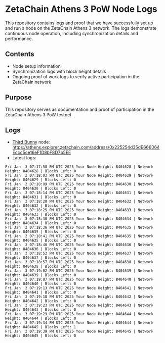 # ZetaChain Athens 3 PoW Node Logs
This repository contains logs and proof that we have successfully set up and run a node on the ZetaChain Athens 3 network. The logs demonstrate continuous node operation, including synchronization details and performance.

## Contents
- Node setup information
- Synchronization logs with block height details
- Ongoing proof of work logs to verify active participation in the ZetaChain network

## Purpose
This repository serves as documentation and proof of participation in the ZetaChain Athens 3 PoW testnet.

## Logs

- [Third Bunny](https://thirdbunny.xyz/) node: https://athens.explorer.zetachain.com/address/0x225254d35dE666064Eccc5ce16eF1D8bF8D7b5EE
- Latest logs:
```
Fri Jan  3 07:17:58 PM UTC 2025 Your Node Height: 8404628 | Network Height: 8404628 | Blocks Left: 0
Fri Jan  3 07:18:03 PM UTC 2025 Your Node Height: 8404629 | Network Height: 8404629 | Blocks Left: 0
Fri Jan  3 07:18:09 PM UTC 2025 Your Node Height: 8404630 | Network Height: 8404630 | Blocks Left: 0
Fri Jan  3 07:18:14 PM UTC 2025 Your Node Height: 8404631 | Network Height: 8404631 | Blocks Left: 0
Fri Jan  3 07:18:20 PM UTC 2025 Your Node Height: 8404632 | Network Height: 8404632 | Blocks Left: 0
Fri Jan  3 07:18:25 PM UTC 2025 Your Node Height: 8404633 | Network Height: 8404633 | Blocks Left: 0
Fri Jan  3 07:18:30 PM UTC 2025 Your Node Height: 8404634 | Network Height: 8404634 | Blocks Left: 0
Fri Jan  3 07:18:36 PM UTC 2025 Your Node Height: 8404635 | Network Height: 8404635 | Blocks Left: 0
Fri Jan  3 07:18:41 PM UTC 2025 Your Node Height: 8404635 | Network Height: 8404635 | Blocks Left: 0
Fri Jan  3 07:18:46 PM UTC 2025 Your Node Height: 8404636 | Network Height: 8404636 | Blocks Left: 0
Fri Jan  3 07:18:52 PM UTC 2025 Your Node Height: 8404637 | Network Height: 8404637 | Blocks Left: 0
Fri Jan  3 07:18:57 PM UTC 2025 Your Node Height: 8404638 | Network Height: 8404638 | Blocks Left: 0
Fri Jan  3 07:19:02 PM UTC 2025 Your Node Height: 8404639 | Network Height: 8404639 | Blocks Left: 0
Fri Jan  3 07:19:07 PM UTC 2025 Your Node Height: 8404640 | Network Height: 8404640 | Blocks Left: 0
Fri Jan  3 07:19:13 PM UTC 2025 Your Node Height: 8404641 | Network Height: 8404641 | Blocks Left: 0
Fri Jan  3 07:19:18 PM UTC 2025 Your Node Height: 8404642 | Network Height: 8404642 | Blocks Left: 0
Fri Jan  3 07:19:23 PM UTC 2025 Your Node Height: 8404643 | Network Height: 8404643 | Blocks Left: 0
Fri Jan  3 07:19:29 PM UTC 2025 Your Node Height: 8404644 | Network Height: 8404644 | Blocks Left: 0
Fri Jan  3 07:19:34 PM UTC 2025 Your Node Height: 8404644 | Network Height: 8404645 | Blocks Left: 1
Fri Jan  3 07:19:39 PM UTC 2025 Your Node Height: 8404645 | Network Height: 8404645 | Blocks Left: 0
```
